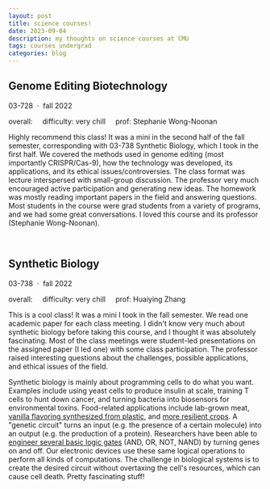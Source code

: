 ```yaml
---
layout: post
title: science courses!
date: 2023-09-04
description: my thoughts on science courses at CMU
tags: courses undergrad
categories: blog
---
```

<!---
## COURSENAME
XX-XXX &nbsp;&#183;&nbsp; ___ 20XX

overall: <i class="fas fa-star"></i> <i class="fas fa-star"></i> <i class="fas fa-star"></i> <i class="fas fa-star"></i> <i class="far fa-star"></i>
&nbsp; &nbsp; 
difficulty: 
&nbsp; &nbsp; 
prof: 

Description

&nbsp;
-->

## Genome Editing Biotechnology
03-728 &nbsp;&#183;&nbsp; fall 2022

overall: <i class="fas fa-star"></i> <i class="fas fa-star"></i> <i class="fas fa-star"></i> <i class="fas fa-star"></i> <i class="fas fa-star"></i>
&nbsp; &nbsp; 
difficulty: very chill
&nbsp; &nbsp; 
prof: Stephanie Wong-Noonan

Highly recommend this class! It was a mini in the second half of the fall semester, corresponding with 03-738 Synthetic Biology, which I took in the first half. We covered the methods used in genome editing (most importantly CRISPR/Cas-9), how the technology was developed, its applications, and its ethical issues/controversies. The class format was lecture interspersed with small-group discussion. The professor very much encouraged active participation and generating new ideas. The homework was mostly reading important papers in the field and answering questions. Most students in the course were grad students from a variety of programs, and we had some great conversations. I loved this course and its professor (Stephanie Wong-Noonan).

&nbsp;

## Synthetic Biology
03-738 &nbsp;&#183;&nbsp; fall 2022

overall: <i class="fas fa-star"></i> <i class="fas fa-star"></i> <i class="fas fa-star"></i> <i class="fas fa-star"></i> <i class="fas fa-star"></i>
&nbsp; &nbsp; 
difficulty: very chill
&nbsp; &nbsp; 
prof: Huaiying Zhang

This is a cool class! It was a mini I took in the fall semester. We read one academic paper for each class meeting. I didn't know very much about synthetic biology before taking this course, and I thought it was absolutely fascinating. Most of the class meetings were student-led presentations on the assigned paper (I led one) with some class participation. The professor raised interesting questions about the challenges, possible applications, and ethical issues of the field.

Synthetic biology is mainly about programming cells to do what you want. Examples include using yeast cells to produce insulin at scale, training T cells to hunt down cancer, and turning bacteria into biosensors for environmental toxins. Food-related applications include lab-grown meat, [vanilla flavoring synthesized from plastic](https://pubs.rsc.org/en/content/articlelanding/2021/GC/D1GC00931A), and [more resilient crops](https://news.stanford.edu/2022/08/11/synthetic-genetic-circuits-help-plants-adapt-climate-change/). A "genetic circuit" turns an input (e.g. the presence of a certain molecule) into an output (e.g. the production of a protein). Researchers have been able to [engineer several basic logic gates](https://www.nature.com/articles/ncomms1516) (AND, OR, NOT, NAND) by turning genes on and off. Our electronic devices use these same logical operations to perform all kinds of computations. The challenge in biological systems is to create the desired circuit without overtaxing the cell's resources, which can cause cell death. Pretty fascinating stuff!